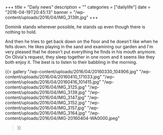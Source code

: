 +++
title = "Daily news"
description = ""
categories = ["dailylife"]
date = "2016-04-19T20:45:13"
banner = "/wp-content/uploads/2016/04/IMG_3139t.jpg"
+++

Dominik stands wherever possible, he stands up even though there is nothing to hold.

And then he tries to get back down on the floor and he doesn't like when he fells down. He likes
playing in the sand and examining our garden and I'm very pleased that he doesn't put everything he
finds in his mouth anymore. On Olivia's request, they sleep together in one room and it seems like
they both enjoy it. The best is to listen to their babbling in the morning.

{{< gallery
    "/wp-content/uploads/2016/04/20160330_104906.jpg"
    "/wp-content/uploads/2016/04/20160410_171033.jpg"
    "/wp-content/uploads/2016/04/20160416_101415.jpg"
    "/wp-content/uploads/2016/04/IMG_3125.jpg"
    "/wp-content/uploads/2016/04/IMG_3139.jpg"
    "/wp-content/uploads/2016/04/IMG_3147.jpg"
    "/wp-content/uploads/2016/04/IMG_3152.jpg"
    "/wp-content/uploads/2016/04/IMG_3157.jpg"
    "/wp-content/uploads/2016/04/IMG_3164.jpg"
    "/wp-content/uploads/2016/04/IMG-20160404-WA0000.jpeg"
>}}
